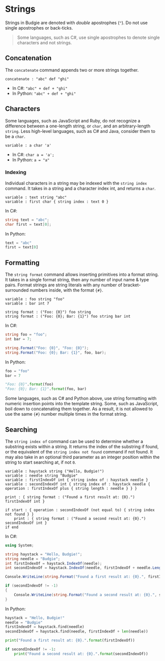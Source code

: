 # Strings

Strings in Budgie are denoted with _double_ apostrophes (`"`).
Do not use single apostrophes or back-ticks.

> Some languages, such as C#, use single apostrophes to denote single characters and not strings.

## Concatenation

The `concatenate` command appends two or more strings together.

```budgie
concatenate : "abc" def "ghi"
```

* In C#: `"abc" + def + "ghi"`
* In Python: `"abc" + def + "ghi"`

## Characters

Some languages, such as JavaScript and Ruby, do not recognize a difference between a one-length string, or `char`, and an arbitrary-length `string`.
Less high-level languages, such as C# and Java, consider them to be a `char`.

```budgie
variable : a char 'a'
```

* In C#: `char a = 'a';`
* In Python: `a = "a"`

### Indexing

Individual characters in a string may be indexed with the `string index` command.
It takes in a string and a character index int, and returns a `char`.

```budgie
variable : text string "abc"
variable : first char { string index : text 0 }
```

In C#:

```csharp
string text = "abc";
char first = text[0];
```

In Python:

```python
text = "abc"
first = text[0]
```

## Formatting

The `string format` command allows inserting primitives into a format string.
It takes in a single format string, then any number of input name & type pairs.
Format strings are string literals with any number of bracket-surrounded numbers inside, with the format `{#}`.

```budgie
variable : foo string "foo"
variable : bar int 7

string format : ("Foo: {0}") foo string
string format : ("Foo: {0}; Bar: {1}") foo string bar int
```

In C#:

```csharp
string foo = "foo";
int bar = 7;

string.Format("Foo: {0}", "Foo: {0}");
string.Format("Foo: {0}; Bar: {1}", foo, bar);
```

In Python:

```python
foo = "foo"
bar = 7

"Foo: {0}".format(foo)
"Foo: {0}; Bar: {1}".format(foo, bar)
```

Some languages, such as C# and Python above, use string formatting with numeric insertion points into the template string.
Some, such as JavaScript, boil down to concatenating them together.
As a result, it is not allowed to use the same `{#}` number multiple times in the format string.

## Searching

The `string index of` command can be used to determine whether a substring exists within a string.
It returns the index of the substring if found, or the equivalent of the `string index not found` command if not found.
It may also take in an optional third parameter as an integer position within the string to start searching at, if not `0`.

```budgie
variable : haystack string ("Hello, Budgie!")
variable : needle string "Budgie"
variable : firstIndexOf int { string index of : haystack needle }
variable : secondIndexOf int { string index of : haystack needle { operation : firstIndexOf plus { string length : needle } } }

print : { string format : ("Found a first result at: {0}.") firstIndexOf int }

if start : { operation : secondIndexOf (not equal to) { string index not found } }
    print : { string format : ("Found a second result at: {0}.") secondIndexOf int }
if end
```

In C#:

```csharp
using System;

string haystack = "Hello, Budgie!";
string needle = "Budgie";
int firstIndexOf = haystack.IndexOf(needle);
int secondIndexOf = haystack.IndexOf(needle, firstIndexOf + needle.Length);

Console.WriteLine(string.Format("Found a first result at: {0}.", firstIndexOf));

if (secondIndexOf != -1)
{
    Console.WriteLine(string.Format("Found a second result at: {0}.", secondIndexOf));
}
```

In Python:

```python
haystack = "Hello, Budgie!"
needle = "Budgie"
firstIndexOf = haystack.find(needle)
secondIndexOf = haystack.find(needle, firstIndexOf + len(needle))

print("Found a first result at: {0}.".format(firstIndexOf))

if secondIndexOf != -1:
    print("Found a second result at: {0}.".format(secondIndexOf))
```
